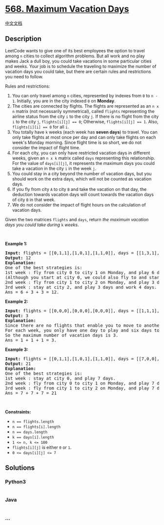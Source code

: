 # [568. Maximum Vacation Days](https://leetcode.com/problems/maximum-vacation-days)

[中文文档](/solution/0500-0599/0568.Maximum%20Vacation%20Days/README.md)

## Description

<p>LeetCode wants to give one of its best employees the option to travel among <code>n</code> cities to collect algorithm problems. But all work and no play makes Jack a dull boy, you could take vacations in some particular cities and weeks. Your job is to schedule the traveling to maximize the number of vacation days you could take, but there are certain rules and restrictions you need to follow.</p>

<p>Rules and restrictions:</p>

<ol>
	<li>You can only travel among <code>n</code> cities, represented by indexes from <code>0</code> to <code>n - 1</code>. Initially, you are in the city indexed <code>0</code> on <strong>Monday</strong>.</li>
	<li>The cities are connected by flights. The flights are represented as an <code>n x n</code> matrix (not necessarily symmetrical), called <code>flights</code> representing the airline status from the city <code>i</code> to the city <code>j</code>. If there is no flight from the city <code>i</code> to the city <code>j</code>, <code>flights[i][j] == 0</code>; Otherwise, <code>flights[i][j] == 1</code>. Also, <code>flights[i][i] == 0</code> for all <code>i</code>.</li>
	<li>You totally have <code>k</code> weeks (each week has <strong>seven days</strong>) to travel. You can only take flights at most once per day and can only take flights on each week&#39;s Monday morning. Since flight time is so short, we do not consider the impact of flight time.</li>
	<li>For each city, you can only have restricted vacation days in different weeks, given an <code>n x k</code> matrix called <code>days</code> representing this relationship. For the value of <code>days[i][j]</code>, it represents the maximum days you could take a vacation in the city <code>i</code> in the week <code>j</code>.</li>
	<li>You could stay in a city beyond the number of vacation days, but you should work on the extra days, which will not be counted as vacation days.</li>
	<li>If you fly from city <code>A</code> to city <code>B</code> and take the vacation on that day, the deduction towards vacation days will count towards the vacation days of city <code>B</code> in that week.</li>
	<li>We do not consider the impact of flight hours on the calculation of vacation days.</li>
</ol>

<p>Given the two matrices <code>flights</code> and <code>days</code>, return <em>the maximum vacation days you could take during </em><code>k</code><em> weeks</em>.</p>

<p>&nbsp;</p>
<p><strong>Example 1:</strong></p>

<pre>
<strong>Input:</strong> flights = [[0,1,1],[1,0,1],[1,1,0]], days = [[1,3,1],[6,0,3],[3,3,3]]
<strong>Output:</strong> 12
<strong>Explanation:</strong>
One of the best strategies is:
1st week : fly from city 0 to city 1 on Monday, and play 6 days and work 1 day.
(Although you start at city 0, we could also fly to and start at other cities since it is Monday.)
2nd week : fly from city 1 to city 2 on Monday, and play 3 days and work 4 days.
3rd week : stay at city 2, and play 3 days and work 4 days.
Ans = 6 + 3 + 3 = 12.
</pre>

<p><strong>Example 2:</strong></p>

<pre>
<strong>Input:</strong> flights = [[0,0,0],[0,0,0],[0,0,0]], days = [[1,1,1],[7,7,7],[7,7,7]]
<strong>Output:</strong> 3
<strong>Explanation:</strong>
Since there are no flights that enable you to move to another city, you have to stay at city 0 for the whole 3 weeks. 
For each week, you only have one day to play and six days to work.
So the maximum number of vacation days is 3.
Ans = 1 + 1 + 1 = 3.
</pre>

<p><strong>Example 3:</strong></p>

<pre>
<strong>Input:</strong> flights = [[0,1,1],[1,0,1],[1,1,0]], days = [[7,0,0],[0,7,0],[0,0,7]]
<strong>Output:</strong> 21
<strong>Explanation:</strong>
One of the best strategies is:
1st week : stay at city 0, and play 7 days.
2nd week : fly from city 0 to city 1 on Monday, and play 7 days.
3rd week : fly from city 1 to city 2 on Monday, and play 7 days.
Ans = 7 + 7 + 7 = 21
</pre>

<p>&nbsp;</p>
<p><strong>Constraints:</strong></p>

<ul>
	<li><code>n == flights.length</code></li>
	<li><code>n == flights[i].length</code></li>
	<li><code>n == days.length</code></li>
	<li><code>k == days[i].length</code></li>
	<li><code>1 &lt;= n, k &lt;= 100</code></li>
	<li><code>flights[i][j]</code> is either <code>0</code> or <code>1</code>.</li>
	<li><code>0 &lt;= days[i][j] &lt;= 7</code></li>
</ul>

## Solutions

<!-- tabs:start -->

### **Python3**

```python


```

### **Java**

```java


```

### **...**

```


```

<!-- tabs:end -->
